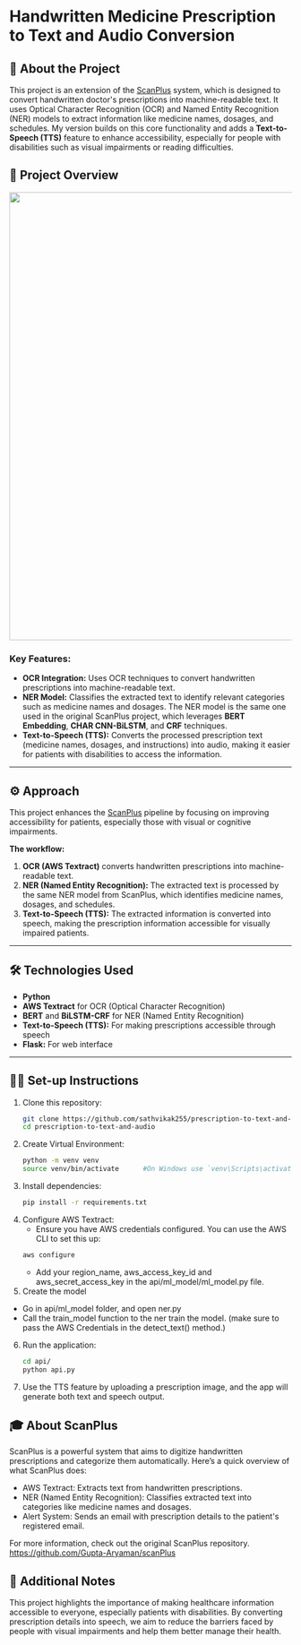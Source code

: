 # Handwritten Medicine Prescription to Text and Audio Conversion

## 📖 About the Project

This project is an extension of the [ScanPlus](https://github.com/Gupta-Aryaman/scanPlus) system, which is designed to convert handwritten doctor's prescriptions into machine-readable text. It uses Optical Character Recognition (OCR) and Named Entity Recognition (NER) models to extract information like medicine names, dosages, and schedules. My version builds on this core functionality and adds a **Text-to-Speech (TTS)** feature to enhance accessibility, especially for people with disabilities such as visual impairments or reading difficulties.

## 📸 Project Overview

<p align="center">
  <img src=".api/images/PrescToTextAudio.png" width="800"/>
</p>

### **Key Features:**
- **OCR Integration:** Uses OCR techniques to convert handwritten prescriptions into machine-readable text.
- **NER Model:** Classifies the extracted text to identify relevant categories such as medicine names and dosages. The NER model is the same one used in the original ScanPlus project, which leverages **BERT Embedding**, **CHAR CNN-BiLSTM**, and **CRF** techniques.
- **Text-to-Speech (TTS):** Converts the processed prescription text (medicine names, dosages, and instructions) into audio, making it easier for patients with disabilities to access the information.

---

## ⚙️ **Approach**

This project enhances the [ScanPlus](https://github.com/Gupta-Aryaman/scanPlus) pipeline by focusing on improving accessibility for patients, especially those with visual or cognitive impairments. 

**The workflow:**
1. **OCR (AWS Textract)** converts handwritten prescriptions into machine-readable text.
2. **NER (Named Entity Recognition):** The extracted text is processed by the same NER model from ScanPlus, which identifies medicine names, dosages, and schedules.
3. **Text-to-Speech (TTS):** The extracted information is converted into speech, making the prescription information accessible for visually impaired patients.

---

## 🛠️ **Technologies Used**

- **Python**
- **AWS Textract** for OCR (Optical Character Recognition)
- **BERT** and **BiLSTM-CRF** for NER (Named Entity Recognition)
- **Text-to-Speech (TTS):** For making prescriptions accessible through speech
- **Flask:** For web interface 

---

## 👩‍💻 **Set-up Instructions**

1. Clone this repository:
   ```bash
   git clone https://github.com/sathvikak255/prescription-to-text-and-audio.git
   cd prescription-to-text-and-audio
   ```
2. Create Virtual Environment:
   ```bash
   python -m venv venv
   source venv/bin/activate      #On Windows use `venv\Scripts\activate`
   
3. Install dependencies:
     ```bash
     pip install -r requirements.txt
     ```
4. Configure AWS Textract:
   - Ensure you have AWS credentials configured. You can use the AWS CLI to set this up:
   ```bash
   aws configure
   ```
   - Add your region_name, aws_access_key_id and aws_secret_access_key in the api/ml_model/ml_model.py file.
5. Create the model
- Go in api/ml_model folder, and open ner.py
- Call the train_model function to the ner train the model. (make sure to pass the AWS Credentials in the detect_text() method.)
6. Run the application:
   ```bash
   cd api/
   python api.py
   ```
7. Use the TTS feature by uploading a prescription image, and the app will generate both text and speech output.

## 🎓 About ScanPlus
ScanPlus is a powerful system that aims to digitize handwritten prescriptions and categorize them automatically. Here’s a quick overview of what ScanPlus does:

- AWS Textract: Extracts text from handwritten prescriptions.
- NER (Named Entity Recognition): Classifies extracted text into categories like medicine names and dosages.
- Alert System: Sends an email with prescription details to the patient's registered email.

For more information, check out the original ScanPlus repository.
https://github.com/Gupta-Aryaman/scanPlus

## 🎯 Additional Notes
This project highlights the importance of making healthcare information accessible to everyone, especially patients with disabilities. By converting prescription details into speech, we aim to reduce the barriers faced by people with visual impairments and help them better manage their health. 
